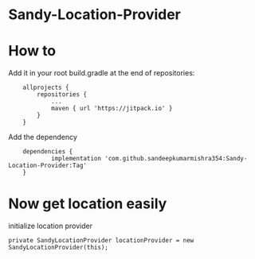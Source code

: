 # Sandy-Location-Provider


# How to

Add it in your root build.gradle at the end of repositories:
````
	allprojects {
		repositories {
			...
			maven { url 'https://jitpack.io' }
		}
	}
````

Add the dependency
````
	dependencies {
	        implementation 'com.github.sandeepkumarmishra354:Sandy-Location-Provider:Tag'
	}

````

# Now get location easily

initialize location provider
````[java]
private SandyLocationProvider locationProvider = new SandyLocationProvider(this);
````

